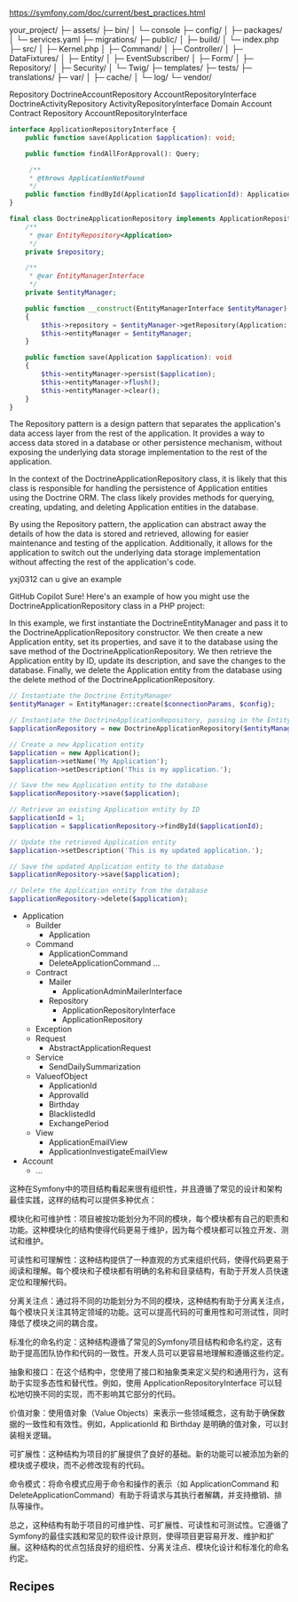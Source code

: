 <https://symfony.com/doc/current/best_practices.html>

your_project/
├─ assets/
├─ bin/
│  └─ console
├─ config/
│  ├─ packages/
│  └─ services.yaml
├─ migrations/
├─ public/
│  ├─ build/
│  └─ index.php
├─ src/
│  ├─ Kernel.php
│  ├─ Command/
│  ├─ Controller/
│  ├─ DataFixtures/
│  ├─ Entity/
│  ├─ EventSubscriber/
│  ├─ Form/
│  ├─ Repository/
│  ├─ Security/
│  └─ Twig/
├─ templates/
├─ tests/
├─ translations/
├─ var/
│  ├─ cache/
│  └─ log/
└─ vendor/

Repository
    DoctrineAccountRepository AccountRepositoryInterface
    DoctrineActivityRepository ActivityRepositoryInterface
Domain
    Account
        Contract
            Repository
                AccountRepositoryInterface

```php
interface ApplicationRepositoryInterface {
    public function save(Application $application): void;

    public function findAllForApproval(): Query;

     /**
     * @throws ApplicationNotFound
     */
    public function findById(ApplicationId $applicationId): Application;
}

final class DoctrineApplicationRepository implements ApplicationRepositoryInterface {*
    /**
     * @var EntityRepository<Application>
     */
    private $repository;

    /**
     * @var EntityManagerInterface
     */
    private $entityManager;

    public function __construct(EntityManagerInterface $entityManager)
    {
        $this->repository = $entityManager->getRepository(Application::class);
        $this->entityManager = $entityManager;
    }

    public function save(Application $application): void
    {
        $this->entityManager->persist($application);
        $this->entityManager->flush();
        $this->entityManager->clear();
    }
}
```

The Repository pattern is a design pattern that separates the application's data access layer from the rest of the application. It provides a way to access data stored in a database or other persistence mechanism, without exposing the underlying data storage implementation to the rest of the application.

In the context of the DoctrineApplicationRepository class, it is likely that this class is responsible for handling the persistence of Application entities using the Doctrine ORM. The class likely provides methods for querying, creating, updating, and deleting Application entities in the database.

By using the Repository pattern, the application can abstract away the details of how the data is stored and retrieved, allowing for easier maintenance and testing of the application. Additionally, it allows for the application to switch out the underlying data storage implementation without affecting the rest of the application's code.

yxj0312
can u give an example

GitHub Copilot
Sure! Here's an example of how you might use the DoctrineApplicationRepository class in a PHP project:

In this example, we first instantiate the DoctrineEntityManager and pass it to the DoctrineApplicationRepository constructor. We then create a new Application entity, set its properties, and save it to the database using the save method of the DoctrineApplicationRepository. We then retrieve the Application entity by ID, update its description, and save the changes to the database. Finally, we delete the Application entity from the database using the delete method of the DoctrineApplicationRepository.

```php
// Instantiate the Doctrine EntityManager
$entityManager = EntityManager::create($connectionParams, $config);

// Instantiate the DoctrineApplicationRepository, passing in the EntityManager
$applicationRepository = new DoctrineApplicationRepository($entityManager);

// Create a new Application entity
$application = new Application();
$application->setName('My Application');
$application->setDescription('This is my application.');

// Save the new Application entity to the database
$applicationRepository->save($application);

// Retrieve an existing Application entity by ID
$applicationId = 1;
$application = $applicationRepository->findById($applicationId);

// Update the retrieved Application entity
$application->setDescription('This is my updated application.');

// Save the updated Application entity to the database
$applicationRepository->save($application);

// Delete the Application entity from the database
$applicationRepository->delete($application);
```

- Application
  - Builder
    - Application
  - Command
    - ApplicationCommand
    - DeleteApplicationCommand
      ...
  - Contract
    - Mailer
      - ApplicationAdminMailerInterface
    - Repository
      - ApplicationRepositoryInterface
      - ApplicationRepository
  - Exception
  - Request
    - AbstractApplicationRequest
  - Service
    - SendDailySummarization
  - ValueofObject
    - ApplicationId
    - ApprovalId
    - Birthday
    - BlacklistedId
    - ExchangePeriod
  - View
    - ApplicationEmailView
    - ApplicationInvestigateEmailView
- Account
  - ...

这种在Symfony中的项目结构看起来很有组织性，并且遵循了常见的设计和架构最佳实践，这样的结构可以提供多种优点：

模块化和可维护性：项目被按功能划分为不同的模块，每个模块都有自己的职责和功能。这种模块化的结构使得代码更易于维护，因为每个模块都可以独立开发、测试和维护。

可读性和可理解性：这种结构提供了一种直观的方式来组织代码，使得代码更易于阅读和理解。每个模块和子模块都有明确的名称和目录结构，有助于开发人员快速定位和理解代码。

分离关注点：通过将不同的功能划分为不同的模块，这种结构有助于分离关注点，每个模块只关注其特定领域的功能。这可以提高代码的可重用性和可测试性，同时降低了模块之间的耦合度。

标准化的命名约定：这种结构遵循了常见的Symfony项目结构和命名约定，这有助于提高团队协作和代码的一致性。开发人员可以更容易地理解和遵循这些约定。

抽象和接口：在这个结构中，您使用了接口和抽象类来定义契约和通用行为，这有助于实现多态性和替代性。例如，使用 ApplicationRepositoryInterface 可以轻松地切换不同的实现，而不影响其它部分的代码。

价值对象：使用值对象（Value Objects）来表示一些领域概念，这有助于确保数据的一致性和有效性。例如，ApplicationId 和 Birthday 是明确的值对象，可以封装相关逻辑。

可扩展性：这种结构为项目的扩展提供了良好的基础。新的功能可以被添加为新的模块或子模块，而不必修改现有的代码。

命令模式：将命令模式应用于命令和操作的表示（如 ApplicationCommand 和 DeleteApplicationCommand）有助于将请求与其执行者解耦，并支持撤销、排队等操作。

总之，这种结构有助于项目的可维护性、可扩展性、可读性和可测试性。它遵循了Symfony的最佳实践和常见的软件设计原则，使得项目更容易开发、维护和扩展。这种结构的优点包括良好的组织性、分离关注点、模块化设计和标准化的命名约定。

## Recipes
